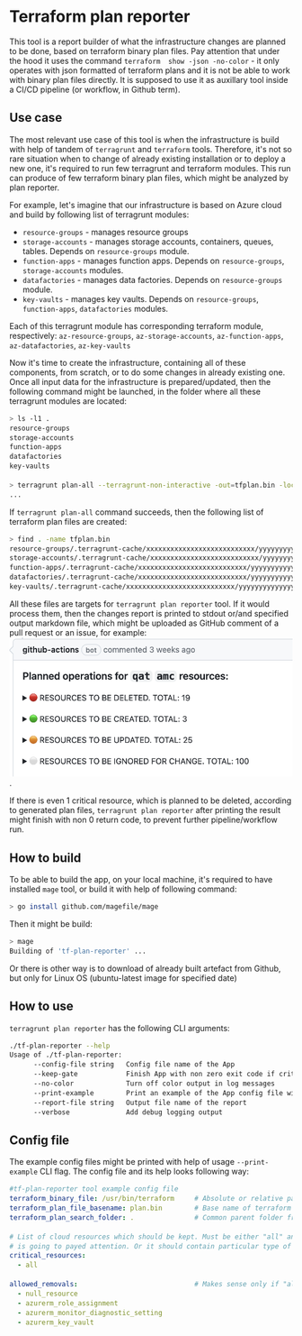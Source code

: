 # Terraform plan reporter
This tool is a report builder of what the infrastructure changes are planned to be done, based on terraform binary plan files. Pay attention that under the hood it uses the command `terraform  show -json -no-color` - it only operates with json formatted of terraform plans and it is not be able to work with binary plan files directly. It is supposed to use it as auxillary tool inside a CI/CD pipeline (or workflow, in Github term).

## Use case
The most relevant use case of this tool is when the infrastructure is build with help of tandem of `terragrunt` and `terraform` tools. Therefore, it's not so rare situation when to change of already existing installation or to deploy a new one, it's required to run few terragrunt and terraform modules. This run can produce of few terraform binary plan files, which might be analyzed by plan reporter.

For example, let's imagine that our infrastructure is based on Azure cloud and build by following list of terragrunt modules:
* `resource-groups` - manages resource groups
* `storage-accounts` - manages storage accounts, containers, queues, tables. Depends on `resource-groups` module.
* `function-apps` - manages function apps. Depends on `resource-groups`, `storage-accounts` modules.
* `datafactories` - manages data factories. Depends on `resource-groups` module.
* `key-vaults` - manages key vaults. Depends on `resource-groups`, `function-apps`, `datafactories` modules.

Each of this terragrunt module has corresponding terraform module, respectively: `az-resource-groups`, `az-storage-accounts`, `az-function-apps`, `az-datafactories`, `az-key-vaults`

Now it's time to create the infrastructure, containing all of these components, from scratch, or to do some changes in already existing one. Once all input data for the infrastructure is prepared/updated, then the following command might be launched, in the folder where all these terragrunt modules are located:

```bash
> ls -l1 .
resource-groups
storage-accounts
function-apps
datafactories
key-vaults

> terragrunt plan-all --terragrunt-non-interactive -out=tfplan.bin -lock=false
...
```

If `terragrunt plan-all` command succeeds, then the following list of terraform plan files are created:

```bash
> find . -name tfplan.bin
resource-groups/.terragrunt-cache/xxxxxxxxxxxxxxxxxxxxxxxxxxx/yyyyyyyyyyyyyyyyyyyyyyyyyyyy/az-resource-groups/tf_plan.bin
storage-accounts/.terragrunt-cache/xxxxxxxxxxxxxxxxxxxxxxxxxxx/yyyyyyyyyyyyyyyyyyyyyyyyyyyy/az-storage-accounts/tf_plan.bin
function-apps/.terragrunt-cache/xxxxxxxxxxxxxxxxxxxxxxxxxxx/yyyyyyyyyyyyyyyyyyyyyyyyyyyy/az-function-apps/tf_plan.bin
datafactories/.terragrunt-cache/xxxxxxxxxxxxxxxxxxxxxxxxxxx/yyyyyyyyyyyyyyyyyyyyyyyyyyyy/az-datafactories/tf_plan.bin
key-vaults/.terragrunt-cache/xxxxxxxxxxxxxxxxxxxxxxxxxxx/yyyyyyyyyyyyyyyyyyyyyyyyyyyy/az-key-vaults/tf_plan.bin
```

All these files are targets for `terragrunt plan reporter` tool. If it would process them, then the changes report is printed to stdout or/and specified output markdown file, which might be uploaded as GitHub comment of a pull request or an issue, for example: ![Alt text](image.png).

If there is even 1 critical resource, which is planned to be deleted, according to generated plan files, `terragrunt plan reporter` after printing the result might finish with non 0 return code, to prevent further pipeline/workflow run.

## How to build
To be able to build the app, on your local machine, it's required to have installed `mage` tool, or build it with help of following command:
```bash
> go install github.com/magefile/mage
```

Then it might be build:
```bash
> mage
Building of 'tf-plan-reporter' ...
```

Or there is other way is to download of already built artefact from Github, but only for Linux OS (ubuntu-latest image for specified date)

## How to use
`terragrunt plan reporter` has the following CLI arguments:
```bash
./tf-plan-reporter --help
Usage of ./tf-plan-reporter:
      --config-file string   Config file name of the App
      --keep-gate            Finish App with non zero exit code if critical resources removals are detected
      --no-color             Turn off color output in log messages
      --print-example        Print an example of the App config file without analyses run
      --report-file string   Output file name of the report
      --verbose              Add debug logging output
```

## Config file
The example config files might be printed with help of usage `--print-example` CLI flag. The config file and its help looks following way:
```yaml
#tf-plan-reporter tool example config file
terraform_binary_file: /usr/bin/terraform     # Absolute or relative path of terraform command. MANDATORY parameter
terraform_plan_file_basename: plan.bin        # Base name of terraform binary file for further search. MANDATORY parameter
terraform_plan_search_folder: .               # Common parent folder from which to start search of generated plan files. MANDATORY parameter

# List of cloud resources which should be kept. Must be either "all" and then the "allowed_removals" section of this file
# is going to payed attention. Or it should contain particular type of resources which should be kept from accidental removals. OPTIONAL parameter
critical_resources:
  - all

allowed_removals:                             # Makes sense only if "all" item is specified in "critical_resources" section. OPTIONAL parameter
  - null_resource
  - azurerm_role_assignment
  - azurerm_monitor_diagnostic_setting
  - azurerm_key_vault
```
